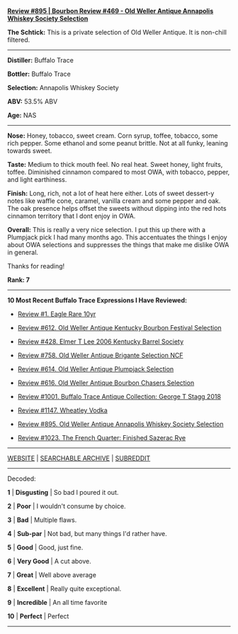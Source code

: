 
[**Review #895 | Bourbon Review #469 - Old Weller Antique Annapolis Whiskey Society Selection**]( https://t8ke.review/review-895-old-weller-antique-ncf-annapolis-whisky-society-selection/)

**The Schtick:** This is a private selection of Old Weller Antique. It is non-chill filtered. 

-----

**Distiller:** Buffalo Trace

**Bottler:** Buffalo Trace

**Selection:** Annapolis Whiskey Society

**ABV:** 53.5% ABV

**Age:** NAS 

-----

**Nose:**  Honey, tobacco, sweet cream. Corn syrup, toffee, tobacco, some rich pepper. Some ethanol and some peanut brittle. Not at all funky, leaning towards sweet. 

**Taste:** Medium to thick mouth feel. No real heat. Sweet honey, light fruits, toffee. Diminished cinnamon compared to most OWA, with tobacco, pepper, and light earthiness. 

**Finish:** Long, rich, not a lot of heat here either. Lots of sweet dessert-y notes like waffle cone, caramel, vanilla cream and some pepper and oak. The oak presence helps offset the sweets without dipping into the red hots cinnamon territory that I dont enjoy in OWA. 

**Overall:** This is really a very nice selection. I put this up there with a Plumpjack pick I had many months ago. This accentuates the things I enjoy about OWA selections and suppresses the things that make me dislike OWA in general.

Thanks for reading!

**Rank: 7**

----- 

**10 Most Recent Buffalo Trace Expressions I Have Reviewed:** 

- [Review #1. Eagle Rare 10yr]( https://t8ke.review) 

- [Review #612. Old Weller Antique Kentucky Bourbon Festival Selection]( https://t8ke.review/review-612-old-weller-antique-kentucky-bourbon-festival/) 

- [Review #428. Elmer T Lee 2006 Kentucky Barrel Society]( https://t8ke.review/review-428-elmer-t-lee-2006/) 

- [Review #758. Old Weller Antique Brigante Selection NCF]( https://t8ke.review/review-758-old-weller-antique-ncf-brigante-selection/) 

- [Review #614. Old Weller Antique Plumpjack Selection]( https://t8ke.review/review-614-old-weller-antique-plumpjack-ncf/) 

- [Review #616. Old Weller Antique Bourbon Chasers Selection]( https://t8ke.review/review-616-old-weller-antique-bourbon-chasers/) 

- [Review #1001. Buffalo Trace Antique Collection: George T Stagg 2018]( https://t8ke.review/review-1001-buffalo-trace-antique-collection-2018-george-t-stagg-2018/) 

- [Review #1147. Wheatley Vodka]( https://t8ke.review/review-1147-wheatley-vodka/) 

- [Review #895. Old Weller Antique Annapolis Whiskey Society Selection]( https://t8ke.review/review-895-old-weller-antique-ncf-annapolis-whisky-society-selection/) 

- [Review #1023. The French Quarter: Finished Sazerac Rye]( https://t8ke.review/review-1023-the-french-quarter-finished-sazerac-rye/) 

-----

[WEBSITE](https://t8ke.review) | [SEARCHABLE ARCHIVE](https://t8ke.review/review-archive/) | [SUBREDDIT](https://reddit.com/r/t8kereviews)

-----

Decoded:

**1** | **Disgusting** | So bad I poured it out.

**2** | **Poor** | I wouldn't consume by choice.

**3** | **Bad** | Multiple flaws.

**4** | **Sub-par** | Not bad, but many things I'd rather have.

**5** | **Good** | Good, just fine.

**6** | **Very Good** | A cut above.

**7** | **Great** | Well above average

**8** | **Excellent** | Really quite exceptional.

**9** | **Incredible** | An all time favorite

**10** | **Perfect** | Perfect

----

